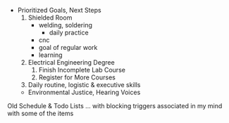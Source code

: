 - Prioritized Goals, Next Steps
  1. Shielded Room
     - welding, soldering
         - daily practice
     - cnc
     - goal of regular work
     - learning
  2. Electrical Engineering Degree
     1. Finish Incomplete Lab Course
     2. Register for More Courses
  3. Daily routine, logistic & executive skills
  - Environmental Justice, Hearing Voices

Old Schedule & Todo Lists ... with blocking triggers associated in my mind with some of the items
